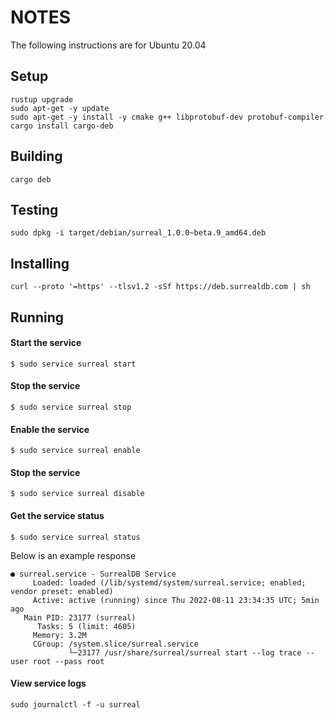 # NOTES

The following instructions are for Ubuntu 20.04

## Setup

```shell
rustup upgrade
sudo apt-get -y update
sudo apt-get -y install -y cmake g++ libprotobuf-dev protobuf-compiler
cargo install cargo-deb
```

## Building

```shell
cargo deb
```

## Testing

```shell
sudo dpkg -i target/debian/surreal_1.0.0~beta.9_amd64.deb
```

## Installing

```shell
curl --proto '=https' --tlsv1.2 -sSf https://deb.surrealdb.com | sh
```

## Running

#### Start the service
```shell
$ sudo service surreal start
```

#### Stop the service
```shell
$ sudo service surreal stop
```

#### Enable the service
```shell
$ sudo service surreal enable
```

#### Stop the service
```shell
$ sudo service surreal disable
```

#### Get the service status
```shell
$ sudo service surreal status
```

Below is an example response

```shell
● surreal.service - SurrealDB Service
     Loaded: loaded (/lib/systemd/system/surreal.service; enabled; vendor preset: enabled)
     Active: active (running) since Thu 2022-08-11 23:34:35 UTC; 5min ago
   Main PID: 23177 (surreal)
      Tasks: 5 (limit: 4605)
     Memory: 3.2M
     CGroup: /system.slice/surreal.service
             └─23177 /usr/share/surreal/surreal start --log trace --user root --pass root
```

#### View service logs

```shell
sudo journalctl -f -u surreal
```

